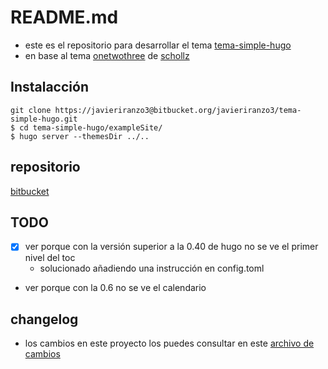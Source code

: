 # README.md

* este es el repositorio para desarrollar el tema [tema-simple-hugo](https://javieriranzo3@bitbucket.org/javieriranzo3/tema-simple-hugo.git)
* en base al tema [onetwothree](https://github.com/schollz/onetwothree) de [schollz](https://github.com/schollz)

## Instalacción

```
git clone https://javieriranzo3@bitbucket.org/javieriranzo3/tema-simple-hugo.git
$ cd tema-simple-hugo/exampleSite/
$ hugo server --themesDir ../..
```

## repositorio

[bitbucket](https://bitbucket.org/javieriranzo3/tema-simple-hugo.git)

## TODO

* [x] ver porque con la versión superior a la 0.40 de hugo no se ve el primer nivel del toc 
  * solucionado añadiendo una instrucción en config.toml
* ver porque con la 0.6 no se ve el calendario

## changelog

* los cambios en este proyecto los puedes consultar en este [archivo de cambios](CHANGELOG.md)
